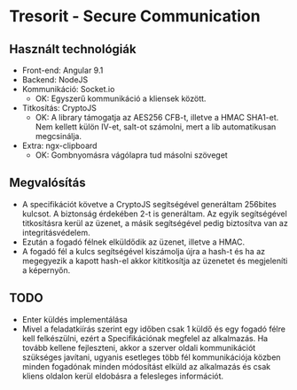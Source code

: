 # Tresorit - Secure Communication



## Használt technológiák

-  Front-end: Angular  9.1
-  Backend: NodeJS
-  Kommunikáció: Socket.io 
    - OK: Egyszerű kommunikáció a kliensek között.
-  Titkosítás: CryptoJS
    - OK: A library támogatja az AES256 CFB-t, illetve a HMAC SHA1-et. Nem kellett külön IV-et, salt-ot számolni, mert a lib automatikusan megcsinálja.
-  Extra: ngx-clipboard
    - OK: Gombnyomásra vágólapra tud másolni szöveget

## Megvalósítás

- A specifikációt követve a CryptoJS segítségével generáltam 256bites kulcsot. A biztonság érdekében 2-t is generáltam. Az egyik segítségével titkosításra kerül az üzenet, a másik segítségével pedig biztosítva van az integritásvédelem. 
- Ezután a fogadó félnek elküldődik az üzenet, illetve a HMAC. 
- A fogadó fél a kulcs segítségével kiszámolja újra a hash-t és ha az megegyezik a kapott hash-el akkor kititkosítja az üzenetet és megjeleníti a képernyőn.

## TODO

-   Enter küldés implementálása
-   Mivel a feladatkiírás szerint egy időben csak 1 küldő és egy fogadó félre kell felkészülni, ezért a Specifikációnak megfelel az alkalmazás. Ha tovább kellene fejleszteni, akkor a szerver oldali kommunikációt szükséges javítani, ugyanis esetleges több fél kommunikációja közben minden fogadónak minden módosítást elküld az alkalmazás és csak kliens oldalon kerül eldobásra a felesleges információt.


